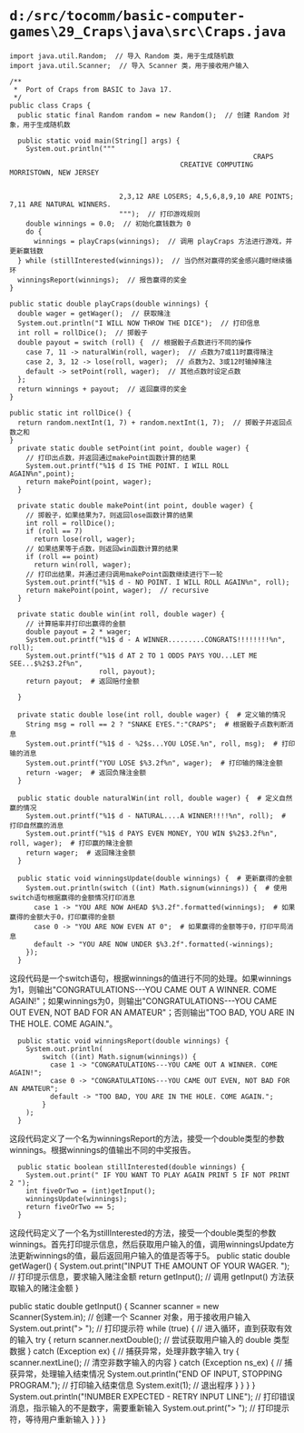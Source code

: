 # `d:/src/tocomm/basic-computer-games\29_Craps\java\src\Craps.java`

```
import java.util.Random;  // 导入 Random 类，用于生成随机数
import java.util.Scanner;  // 导入 Scanner 类，用于接收用户输入

/**
 *  Port of Craps from BASIC to Java 17.
 */
public class Craps {
  public static final Random random = new Random();  // 创建 Random 对象，用于生成随机数

  public static void main(String[] args) {
    System.out.println("""
                                                            CRAPS
                                          CREATIVE COMPUTING  MORRISTOWN, NEW JERSEY


                           2,3,12 ARE LOSERS; 4,5,6,8,9,10 ARE POINTS; 7,11 ARE NATURAL WINNERS.
                           """);  // 打印游戏规则
    double winnings = 0.0;  // 初始化赢钱数为 0
    do {
      winnings = playCraps(winnings);  // 调用 playCraps 方法进行游戏，并更新赢钱数
  } while (stillInterested(winnings));  // 当仍然对赢得的奖金感兴趣时继续循环
  winningsReport(winnings);  // 报告赢得的奖金
}

public static double playCraps(double winnings) {
  double wager = getWager();  // 获取赌注
  System.out.println("I WILL NOW THROW THE DICE");  // 打印信息
  int roll = rollDice();  // 掷骰子
  double payout = switch (roll) {  // 根据骰子点数进行不同的操作
    case 7, 11 -> naturalWin(roll, wager);  // 点数为7或11时赢得赌注
    case 2, 3, 12 -> lose(roll, wager);  // 点数为2、3或12时输掉赌注
    default -> setPoint(roll, wager);  // 其他点数时设定点数
  };
  return winnings + payout;  // 返回赢得的奖金
}

public static int rollDice() {
  return random.nextInt(1, 7) + random.nextInt(1, 7);  // 掷骰子并返回点数之和
}
  private static double setPoint(int point, double wager) {
    // 打印出点数，并返回通过makePoint函数计算的结果
    System.out.printf("%1$ d IS THE POINT. I WILL ROLL AGAIN%n",point);
    return makePoint(point, wager);
  }

  private static double makePoint(int point, double wager) {
    // 掷骰子，如果结果为7，则返回lose函数计算的结果
    int roll = rollDice();
    if (roll == 7)
      return lose(roll, wager);
    // 如果结果等于点数，则返回win函数计算的结果
    if (roll == point)
      return win(roll, wager);
    // 打印出结果，并通过递归调用makePoint函数继续进行下一轮
    System.out.printf("%1$ d - NO POINT. I WILL ROLL AGAIN%n", roll);
    return makePoint(point, wager);  // recursive
  }

  private static double win(int roll, double wager) {
    // 计算赔率并打印出赢得的金额
    double payout = 2 * wager;
    System.out.printf("%1$ d - A WINNER.........CONGRATS!!!!!!!!%n", roll);
    System.out.printf("%1$ d AT 2 TO 1 ODDS PAYS YOU...LET ME SEE...$%2$3.2f%n",
                      roll, payout);
    return payout;  # 返回赔付金额

  }

  private static double lose(int roll, double wager) {  # 定义输的情况
    String msg = roll == 2 ? "SNAKE EYES.":"CRAPS";  # 根据骰子点数判断消息
    System.out.printf("%1$ d - %2$s...YOU LOSE.%n", roll, msg);  # 打印输的消息
    System.out.printf("YOU LOSE $%3.2f%n", wager);  # 打印输的赌注金额
    return -wager;  # 返回负赌注金额
  }

  public static double naturalWin(int roll, double wager) {  # 定义自然赢的情况
    System.out.printf("%1$ d - NATURAL....A WINNER!!!!%n", roll);  # 打印自然赢的消息
    System.out.printf("%1$ d PAYS EVEN MONEY, YOU WIN $%2$3.2f%n", roll, wager);  # 打印赢的赌注金额
    return wager;  # 返回赌注金额
  }

  public static void winningsUpdate(double winnings) {  # 更新赢得的金额
    System.out.println(switch ((int) Math.signum(winnings)) {  # 使用switch语句根据赢得的金额情况打印消息
      case 1 -> "YOU ARE NOW AHEAD $%3.2f".formatted(winnings);  # 如果赢得的金额大于0，打印赢得的金额
      case 0 -> "YOU ARE NOW EVEN AT 0";  # 如果赢得的金额等于0，打印平局消息
      default -> "YOU ARE NOW UNDER $%3.2f".formatted(-winnings);
    });
  }
```
这段代码是一个switch语句，根据winnings的值进行不同的处理。如果winnings为1，则输出"CONGRATULATIONS---YOU CAME OUT A WINNER. COME AGAIN!"；如果winnings为0，则输出"CONGRATULATIONS---YOU CAME OUT EVEN, NOT BAD FOR AN AMATEUR"；否则输出"TOO BAD, YOU ARE IN THE HOLE. COME AGAIN."。

```
  public static void winningsReport(double winnings) {
    System.out.println(
        switch ((int) Math.signum(winnings)) {
          case 1 -> "CONGRATULATIONS---YOU CAME OUT A WINNER. COME AGAIN!";
          case 0 -> "CONGRATULATIONS---YOU CAME OUT EVEN, NOT BAD FOR AN AMATEUR";
          default -> "TOO BAD, YOU ARE IN THE HOLE. COME AGAIN.";
        }
    );
  }
```
这段代码定义了一个名为winningsReport的方法，接受一个double类型的参数winnings。根据winnings的值输出不同的中奖报告。

```
  public static boolean stillInterested(double winnings) {
    System.out.print(" IF YOU WANT TO PLAY AGAIN PRINT 5 IF NOT PRINT 2 ");
    int fiveOrTwo = (int)getInput();
    winningsUpdate(winnings);
    return fiveOrTwo == 5;
  }
```
这段代码定义了一个名为stillInterested的方法，接受一个double类型的参数winnings。首先打印提示信息，然后获取用户输入的值，调用winningsUpdate方法更新winnings的值，最后返回用户输入的值是否等于5。
  public static double getWager() {
    System.out.print("INPUT THE AMOUNT OF YOUR WAGER. "); // 打印提示信息，要求输入赌注金额
    return getInput(); // 调用 getInput() 方法获取输入的赌注金额
  }

  public static double getInput() {
    Scanner scanner = new Scanner(System.in); // 创建一个 Scanner 对象，用于接收用户输入
    System.out.print("> "); // 打印提示符
    while (true) { // 进入循环，直到获取有效的输入
      try {
        return scanner.nextDouble(); // 尝试获取用户输入的 double 类型数据
      } catch (Exception ex) { // 捕获异常，处理非数字输入
        try {
          scanner.nextLine(); // 清空非数字输入的内容
        } catch (Exception ns_ex) { // 捕获异常，处理输入结束情况
          System.out.println("END OF INPUT, STOPPING PROGRAM."); // 打印输入结束信息
          System.exit(1); // 退出程序
        }
      }
    }
  }
      System.out.println("!NUMBER EXPECTED - RETRY INPUT LINE");  // 打印错误消息，指示输入的不是数字，需要重新输入
      System.out.print("> ");  // 打印提示符，等待用户重新输入
    }
  }
}
```